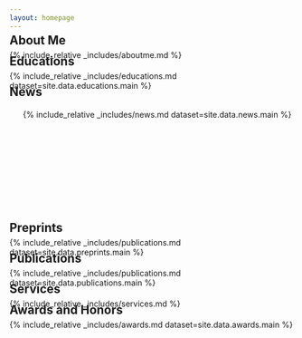 ```yaml
---
layout: homepage
---
```


<h2 style="margin: -10px 0px 5px;">About Me</h2>
{% include_relative _includes/aboutme.md %}

<h2 style="margin: -10px 0px 5px;">Educations</h2>
{% include_relative _includes/educations.md dataset=site.data.educations.main %}

<h2 style="margin: -10px 0px 5px;">News</h2>
<div style="height: 200px; overflow: auto; margin-bottom: 20px;">
<ul>
{% include_relative _includes/news.md dataset=site.data.news.main %}
</ul>
</div>

<h2 style="margin: -10px 0px 5px;">Preprints</h2>
{% include_relative _includes/publications.md dataset=site.data.preprints.main %}

<h2 style="margin: -10px 0px 5px;">Publications</h2>
{% include_relative _includes/publications.md dataset=site.data.publications.main %}

<h2 style="margin: -10px 0px 5px;">Services</h2>
{% include_relative _includes/services.md %}

<h2 style="margin: -10px 0px 5px;">Awards and Honors</h2>
{% include_relative _includes/awards.md dataset=site.data.awards.main %}
